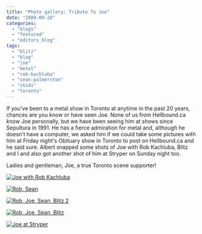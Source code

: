 ```yaml
---
title: "Photo gallery: Tribute To Joe"
date: "2009-09-28"
categories: 
  - "blogs"
  - "featured"
  - "editors_blog"
tags: 
  - "blitz"
  - "blog"
  - "joe"
  - "metal"
  - "rob-kachluba"
  - "sean-palmerston"
  - "skids"
  - "toronto"
---
```


If you've been to a metal show in Toronto at anytime in the past 20 years, chances are you know or have seen Joe. None of us from Hellbound.ca know Joe personally, but we have been seeing him at shows since Sepultura in 1991. He has a fierce admiration for metal and, although he doesn't have a computer, we asked him if we could take some pictures with him at Friday night's Obituary show in Toronto to post on Hellbound.ca and he said sure. Albert snapped some shots of Joe with Rob Kachluba, Blitz and I and also got another shot of him at Stryper on Sunday night too.

Ladies and gentleman, Joe, a true Toronto scene supporter!

[![Joe with Rob Kachluba](http://www.hellbound.ca/wp-content/uploads/2009/09/Rob.jpg "Joe with Rob Kachluba")](http://www.hellbound.ca/wp-content/uploads/2009/09/Rob.jpg)

[![Rob, Sean](http://www.hellbound.ca/wp-content/uploads/2009/09/Rob-Sean.jpg "Rob, Sean")](http://www.hellbound.ca/wp-content/uploads/2009/09/Rob-Sean.jpg)

[![Rob, Joe, Sean, Blitz 2](http://www.hellbound.ca/wp-content/uploads/2009/09/Rob-Joe-Sean-Blitz-2.jpg "Rob, Joe, Sean, Blitz 2")](http://www.hellbound.ca/wp-content/uploads/2009/09/Rob-Joe-Sean-Blitz-2.jpg)

[![Rob, Joe, Sean, Blitz](http://www.hellbound.ca/wp-content/uploads/2009/09/Rob-Joe-Sean-Blitz.jpg "Rob, Joe, Sean, Blitz")](http://www.hellbound.ca/wp-content/uploads/2009/09/Rob-Joe-Sean-Blitz.jpg)

[![Joe at Stryper](http://www.hellbound.ca/wp-content/uploads/2009/09/Joe-at-Stryper.jpg "Joe at Stryper")](http://www.hellbound.ca/wp-content/uploads/2009/09/Joe-at-Stryper.jpg)

